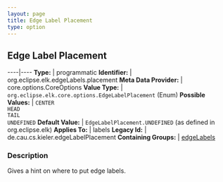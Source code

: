 ```yaml
---
layout: page
title: Edge Label Placement
type: option
---
```

## Edge Label Placement

----|----
**Type:** | programmatic
**Identifier:** | org.eclipse.elk.edgeLabels.placement
**Meta Data Provider:** | core.options.CoreOptions
**Value Type:** | `org.eclipse.elk.core.options.EdgeLabelPlacement` (Enum)
**Possible Values:** | `CENTER`<br>`HEAD`<br>`TAIL`<br>`UNDEFINED`
**Default Value:** | `EdgeLabelPlacement.UNDEFINED` (as defined in org.eclipse.elk)
**Applies To:** | labels
**Legacy Id:** | de.cau.cs.kieler.edgeLabelPlacement
**Containing Groups:** | [edgeLabels](org-eclipse-elk-edgeLabels)

### Description

Gives a hint on where to put edge labels.
